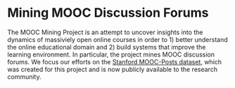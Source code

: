 # Mining MOOC Discussion Forums #

The MOOC Mining Project is an attempt to uncover insights into the
dynamics of massiviely open online courses in order to 1) better understand
the online educational domain and 2) build systems that improve the learning
environment. In particular, the project mines MOOC discussion forums. We focus
our efforts on the [Stanford MOOC-Posts
dataset](http://datastage.stanford.edu/StanfordMoocPosts/ "MOOC-Posts"), which
was created for this project and is now publicly available to the research
community.
